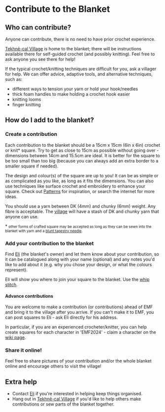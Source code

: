 # Contribute to the Blanket

## Who can contribute?

Anyone can contribute, there is no need to have prior crochet experience.

[Tekhnē-cal Village](https://wiki.emfcamp.org/2024/wiki/Tekhn%C4%93-cal_Village) is home to the blanket; there will be instructions available there for self-guided crochet (and possibly knitting). Feel free to ask anyone you see there for help!

If the typical crochet/knitting techniques are difficult for you, ask a villager for help. We can offer advice, adaptive tools, and alternative techniques, such as:
  * different ways to tension your yarn or hold your hook/needles
  * thick foam handles to make holding a crochet hook easier
  * knitting looms
  * finger knitting

## How do I add to the blanket?

### Create a contribution

Each contribution to the blanket should be a 15cm x 15cm (6in x 6in) crochet or knit* square. Try to get as close to 15cm as possible without going over - dimensions between 14cm and 15.5cm are ideal. It is better for the square to be too small than too big (because you can always add an extra border to a smaller square if needed).

The design and colour(s) of the square are up to you! It can be as simple or as complicated as you like, as long as it fits the dimensions. You can also use techniques like surface crochet and embroidery to enhance your square. Check out [Patterns](patterns.md) for inspiration, or search the internet for more ideas.

You should use a yarn between DK (4mm) and chunky (6mm) weight. Any fibre is acceptable. The [village](https://wiki.emfcamp.org/2024/wiki/Tekhn%C4%93-cal_Village) will have a stash of DK and chunky yarn that anyone can use.

\* <small>other forms of crafted square may be accepted as long as they can be sewn into the blanket with yarn and a [blunt tapestry needle](https://stitchedmodern.com/collections/tools-notions/products/plastic-tapestry-needle?variant=31337407676529).</small>

### Add your contribution to the blanket

Find [Eli](https://wiki.emfcamp.org/2024/wiki/User:Elichad) (the blanket's owner) and let them know about your contribution, so it can be catalogued along with your name (optional) and any notes you'd like to add about it (e.g. why you chose your design, or what the colours represent). 

Eli will show you where to join your square to the blanket. Use the [whip stitch](https://easycrochet.com/whip-stitch-crochet-technique/).

<!--You can also send in squares by EMF internal post and someone will sew them in for you - please include a note for the catalogue! -->

#### Advance contributions

You are welcome to make a contribution (or contributions) ahead of EMF and bring it to the village after you arrive. If you can't make it to EMF, you can post squares to Eli - ask Eli directly for his address.

In particular, if you are an experienced crocheter/knitter, you can help create squares for each character in 'EMF2024' - claim a character on the [wiki page](https://wiki.emfcamp.org/2024/wiki/Community_Blanket).

### Share it online!

Feel free to share pictures of your contribution and/or the whole blanket online and encourage others to visit the village!

## Extra help

* Contact [Eli](https://wiki.emfcamp.org/2024/wiki/User:Elichad) if you're interested in helping keep things organised.
* Hang out in [Tekhnē-cal Village](https://wiki.emfcamp.org/2024/wiki/Tekhn%C4%93-cal_Village) if you'd like to help others make contributions or sew parts of the blanket together.
